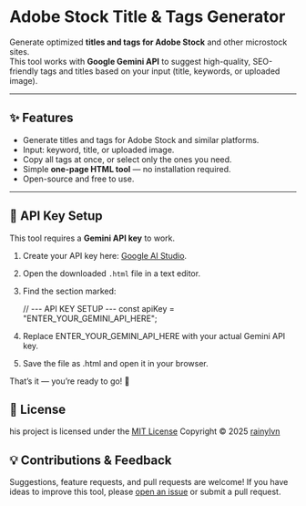 # Adobe Stock Title & Tags Generator

Generate optimized **titles and tags for Adobe Stock** and other microstock sites.  
This tool works with **Google Gemini API** to suggest high-quality, SEO-friendly tags and titles based on your input (title, keywords, or uploaded image).

---

## ✨ Features
- Generate titles and tags for Adobe Stock and similar platforms.  
- Input: keyword, title, or uploaded image.  
- Copy all tags at once, or select only the ones you need.  
- Simple **one-page HTML tool** — no installation required.  
- Open-source and free to use.  

---

## 🔑 API Key Setup
This tool requires a **Gemini API key** to work.  

1. Create your API key here: [Google AI Studio](https://aistudio.google.com).  
2. Open the downloaded `.html` file in a text editor.  
3. Find the section marked:

   // --- API KEY SETUP ---
   const apiKey = "ENTER_YOUR_GEMINI_API_HERE";

4. Replace ENTER_YOUR_GEMINI_API_HERE with your actual Gemini API key.
5. Save the file as .html and open it in your browser.

That’s it — you’re ready to go! 🎉

## 📜 License
his project is licensed under the [MIT License](https://github.com/rainylvn/adobe-stock-title-and-tags-generator/blob/main/LICENSE)
Copyright © 2025 [rainylvn](https://github.com/rainylvn)

## 💡 Contributions & Feedback
Suggestions, feature requests, and pull requests are welcome!
If you have ideas to improve this tool, please [open an issue](https://github.com/rainylvn/adobe-stock-title-and-tags-generator/issues) or submit a pull request.
